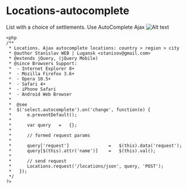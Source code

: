 Locations-autocomplete
======================

List with a choice of settlements. Use AutoComplete Ajax
![Alt text](http://cdn.joxi.ru/uploads/prod/2014/06/16/7ff/c96/a8376f7c8a680c19e334cd16fb4d2b7d62563e21.jpg "See example")
```
<php
/**
 * Locations. Ajax autocomplete locations: country > region > city
 * @author Stanislav WEB | Lugansk <stanisov@gmail.com>
 * @extends jQuery, (jQuery Mobile)
 * @since Browsers Support:
 *  - Internet Explorer 8+
 *  - Mozilla Firefox 3.6+
 *  - Opera 10.5+
 *  - Safari 4+
 *  - iPhone Safari
 *  - Android Web Browser
 *  
 *  @see 
 *  $('select.autocomplete').on('change', function(e) {
 *      e.preventDefault();
 *      
 *      var query   =   {}; 
 *      
 *      // formed request params
 *      
 *      query['request']               =   $(this).data('request');
 *      query[$(this).attr('name')]    =   $(this).val();
 *      
 *      // send request
 *      Locations.request('/locations/json', query, 'POST');
 *   });   
 */
?>
```
